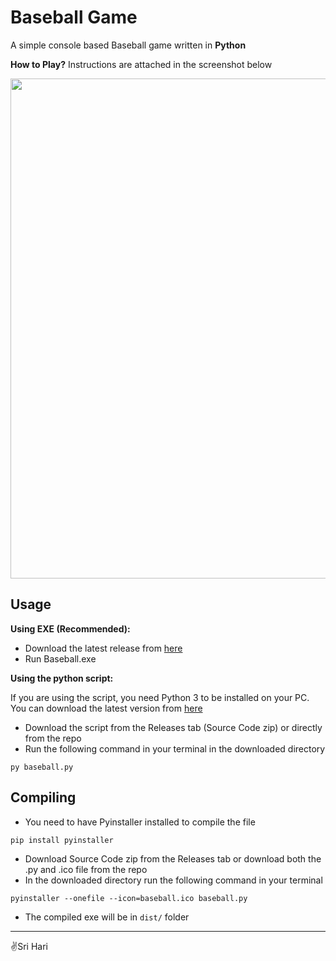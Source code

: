 # Baseball Game

A simple console based Baseball game written in **Python**

**How to Play?** Instructions are attached in the screenshot below

<img src="https://i.imgur.com/2lh67JQ.png" width="800">

## Usage
**Using EXE (Recommended):**
- Download the latest release from [here](https://github.com/SriHari-15/Baseball-Py/releases/latest)
- Run Baseball.exe

**Using the python script:**

If you are using the script, you need Python 3 to be installed on your PC. You can download the latest version from [here](https://python.org/downloads)
- Download the script from the Releases tab (Source Code zip) or directly from the repo
- Run the following command in your terminal in the downloaded directory
```
py baseball.py
```

## Compiling

- You need to have Pyinstaller installed to compile the file
```
pip install pyinstaller
```
- Download Source Code zip from the Releases tab or download both the .py and .ico file from the repo
- In the downloaded directory run the following command in your terminal
```
pyinstaller --onefile --icon=baseball.ico baseball.py
```
- The compiled exe will be in `dist/` folder

---
✌️Sri Hari
